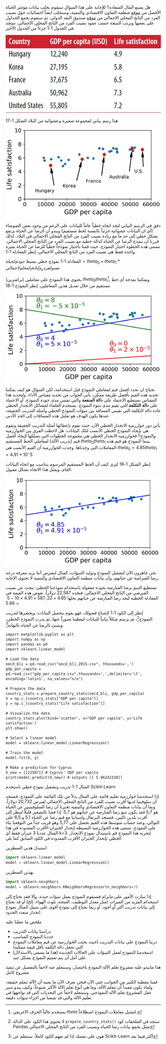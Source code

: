 هل يصنع المال السعادة؟
للإجابة على هذا السؤال سنقوم بجلب بيانات مؤشر الحياة الأفضل من [موقع](https://stats.oecd.org/index.aspx?DataSetCode=BLI) منظمة التعاون الاقتصادي والتنمية، وسنجلب ايضاً احصائيات حول نصيب الفرد من الناتج المحلي الإجمالي من [موقع](https://www.imf.org/en/Publications/SPROLLS/world-economic-outlook-databases) صندوق النقد الدولي. ثم سنقوم بجمع الجداول على بعضها ونرتب النتيجة حسب عمود نصيب الفرد من الناتج المحلي الإجمالي، ستجد في الجدول 1-1 جزءاً من الجدول الأخير.

![الجدول 1-1 هل يجعل المال الناس أكثر سعادة](assets/table-1-1.jpg)

هذا رسم بياني لمجموعة صغيرة وعشوائية من البلاد الشكل 1-17

![الشكل 1-17 لاحظ اتجاه البيانات في الشكل](assets/figure-1-17.jpg)

دقق في الرسم البياني لتجد اتجاه خطياً عاماً للبيانات على الرغم من وجود بعض الضوضاء (أي ان البيانات عشوائية جزئياً بالنسبة لخط مستقيم) ويبدو أن الرضا عن الحياة يرتفع بشكل خطي إلى حد ما مع زيادة نصيب الفرد من الناتج المحلي الاجمالي في البلاد. لذلك قررنا أن ننمذج الرضا عن الحياة كدالة خطية مع نصيب الفرد من الناتج المحلي الاجمالي، تسمى هذه الخطوة اختيار النموذج، حيث قمنا باختيار نموذجاً خطياً للرضا عن الحياة بميزة واحدة فقط هي نصيب الفرد من الناتج المحلي الاجمالي، إنظر المعادلة 1-1

المعادلة 1-1 نموذج خطي بسيط
$جودة_الحياة = theta_0 + theta_1 * نصيب_الفرد_من_الناتج_المحلي_الاجمالي$

يحتوي هذا النموذج على معاملين (برامترين) $theta_0 theta_1$[^1]، ويمكننا نمذجة أي خط مستقيم من خلال تعديل هذين المعاملين، إنظر النموذج 1-18

![الشكل 1-18 بعض النماذج الخطية الممكنة](assets/figure-1-18.jpg)

نحتاج ان نحدد افضل قيم لمعاملي النموذج قبل استخدامه، لكن السؤال هو كيف يمكننا تحديد هذه القيم بأفضل طريقة ممكن، يأتي الجواب من تحديد مقياس الأداء. ولتحديد هذا المقياس نستطيع الإعتماد على **دالة المنفعة** والتي تقيس مدى جودة النموذج، أو الاعتماد على **دالة التكلفة** التي تقيم مدى سوء النموذج. يستخدم العلماء لمشاكل الانحدار الخطي عادة دالة التكلفة التي تقيس المسافة بين تنبؤات النموذج الخطي وأمثلة التدريب الحقيقة، عندها يكون الهدف هو تقليل هذه المسافات إلى الحد الأدنى.

يأتي دور خوارزمية الانحدار الخطي الآن، حيث نقوم بإعطائها أمثلة التدريب الحقيقة وتقوم هي بإيجاد النموذج الخطي الأنسب لتلك البيانات. هل لاحظت الفرق بين الخوارزمية والنموذج؟ فخوارزمية الانحدار الخطي هي مجموعة الخطوات التي نسلكها لإيجاد أفضل قيم (تدريب الآلة) لمعاملي الخط المستقيم $theta_0 theta_1$ بينما النموذج هو قيم هذه المعاملات التي وجدناها. وجدت الخوارزمية أن القيم الأنسب هي $theta_0=4.85 theta_1=4.91*10^-5$

إنظر الشكل 1-19 لترى كيف أن الخط المستقيم المرسوم يتناسب مع اتجاه البيانات العام، ويمثل هذا الاتجاه بشكل مقبول.

![الشكل 1-19 النموذج الخطي الذي يناسب بيانات التدريب بأفضل شكل](assets/figure-1-19.jpg)

  نحن جاهزون الآن لتشغيل النموذج وتوليد التنبؤات، كمثال لنفترض أننا نريد معرفة درجة رضا القبراصة عن حياتهم، وأن بيانات منظمة التعاون الاقتصادي والتنمية لا تحتوي الإجابة.

نستطيع التنبؤ برضا القبارصة بجودة معقولة باستخدام نموذجنا الخطي: نبحث عن نصيب القبرصي من الناتج المحلي الاجمالي، فنجده 22,587 دولاراً، نعوض هذه القيمة في المعادلة الخطية لنجد رضا القبارصة عن حياتهم بحلها $4.85 + 22,587 × 4.91 × 10-5 = 5.96$

إنظر إلى الكود 1-1 لإشباع فضولك، فهو يقوم بتحميل البيانات، ويحضرها لتدريب النموذج[^2]، ثم يرسم شكلاً بيانياً للبيانات ليعطينا تصوراً عنها، ثم يدرب النموذج الخطي، ويتنبئ بالرضا عن الحياة بالنهاية[^3].

```pyton
import matplotlib.pyplot as plt
import numpy as np
import pandas as pd
import sklearn.linear_model

# Load the data
oecd_bli = pd.read_csv("oecd_bli_2015.csv", thousands=',')
gdp_per_capita = pd.read_csv("gdp_per_capita.csv",thousands=',',delimiter='\t', encoding='latin1', na_values="n/a")

# Prepare the data
country_stats = prepare_country_stats(oecd_bli, gdp_per_capita)
X = np.c_[country_stats["GDP per capita"]]
y = np.c_[country_stats["Life satisfaction"]]

# Visualize the data
country_stats.plot(kind='scatter', x="GDP per capita", y='Life satisfaction')
plt.show()

# Select a linear model
model = sklearn.linear_model.LinearRegression()

# Train the model
model.fit(X, y)

# Make a prediction for Cyprus
X_new = [[22587]] # Cyprus' GDP per capita
print(model.predict(X_new)) # outputs [[ 5.96242338]]
```
المثال 1-1 تدريب وتشغيل نموذج خطي باستخدم Scikit-Learn

إذا استخدمنا خوارزمية تعليم قائمة على المثال بدلاً من تلك القائمة على النموذج، فسنجد أن سلوفينيا لديها أقرب نصيب للفرد من الناتج المحلي الاجمالي لقبرص 20,732 دولاراً، وبما أن بيانات منظمة التعاون الاقتصادي والتنمية تخبرنا أن رضا السلوفينيين عن الحياة هو 5,7 فقد يكون تنبؤ رضا القبارصة عن حياتهم هو 5,7. إذا قمنا بالتصغير قليلاً لننظر إلى أقرب بلدين تاليين، فسنجد البرتغال واسبانيا مع قيم رضا عن الحياة 5,1 و 6,5 على التوالي، وعند حساب متوسط هذه القيم نحصل على 5,77 وهو قريب جداً من التوقعنا بناء على النموذج. تسمى هذه الخوارزمية البسيطة إنحدار الجيران الأقرب المعدودة في هذا المثال عددنا 3 جيران فقط أي k=3. لتجربة هذا النموذج قم باستبدال نموذج الانحدار الخطي بإنحدار الجيران الأقرب المعدودة في الكود السابق كما يلي

استبدل هذين السطرين
```python
import sklearn.linear_model
model = sklearn.linear_model.LinearRegression()
```
بهذين السطرين
```python
import sklearn.neighbors
model = sklearn.neighbors.KNeighborsRegressor(n_neighbors=3)
```
إذا سارت الأمور على مايرام فسيقوم النموذج بعمل تنبؤات جيدة، وإلا فقد نحتاج إلى استخدام المزيد من الميزات (مثل معدل التوظيف، الصحة، تلوث الهواء، إلخ) أو قد نحتاج إلى بيانات تدريب أكثر أو أجود، أو ربما نحتاج إلى نموذج أقوى على سبيل المثال نموذج انحدار متعدد الحدود.

ملخص ما عملنا عليه
* دراسنا بيانات التدريب
* حددنا النموذج المناسب
* دربنا النموذج على بيانات التدريب (حيث بحثت الخوارزمية عن قيم معاملات النموذج التي تجعل دالة الكلفة بأقل قيمة ممكنة)
* استخدمنا النموذج لعمل التنبؤات على الحالات الجديدة (هذا ما يسمى بالاستدلال) على أمل أن يتم تعميم النموذج بشكل جيد.

هذا مايبدو عليه مشروع تعلم الآلة النموذج باختصار، وسنتعلم عنه لاحقاً بالتفصيل عن تنفيذ مشروع كامل

قمنا بتغطية الكثير من الجوانب حتى الآن فنحن نعرف الآن ما يعنيه أن الآلة تتعلم حقيقة، ولماذ يكون مفيداً أن تتعلم الآلة، وما هي أنوع تعلم الآلة الأكثر شيوعاً، وكيف يبدو سير عمل المشروع تعلم الآلة النموذجي.
وسنتعلم لاحقاً عن التحديات التي قد نواجهها في تعليم الآلة والتي قد تمنعنا من اجراء تنبؤات دقيقة.


[^1]: يستخدم غالباً الحرف الاغريقي $theta$ لتمثيل معاملات النموذج اصطلاحاً.
[^2]: لا يحتوي هذا الكود على الدالة `prepare_country_stats()` ستجد في الملحقات كود Pandas ممل يجمع بيانات رضا الحياة ونصيب الفرد من الناتج المحلي الاجمالي
[^3]: هون على نفسك إذا لم تفهم الكود كاملاً، سنتعلم عن Scikit-Learn أكثر فيما بعد